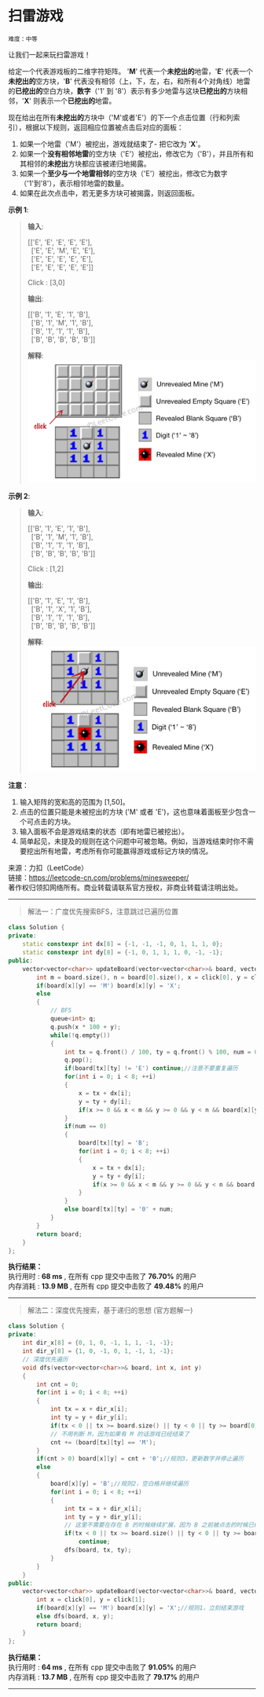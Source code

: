# 扫雷游戏 #  
`难度：中等` 

让我们一起来玩扫雷游戏！  

给定一个代表游戏板的二维字符矩阵。 '**M**' 代表一个**未挖出的**地雷，'**E**' 代表一个**未挖出的**空方块，'**B**' 代表没有相邻（上，下，左，右，和所有4个对角线）地雷的**已挖出的**空白方块，**数字**（'1' 到 '8'）表示有多少地雷与这块**已挖出的**方块相邻，'**X**' 则表示一个**已挖出的**地雷。  

现在给出在所有**未挖出的**方块中（'M'或者'E'）的下一个点击位置（行和列索引），根据以下规则，返回相应位置被点击后对应的面板：  

1. 如果一个地雷（'M'）被挖出，游戏就结束了- 把它改为 '**X**'。  
2. 如果一个**没有相邻地雷**的空方块（'E'）被挖出，修改它为（'B'），并且所有和其相邻的**未挖出**方块都应该被递归地揭露。  
3. 如果一个**至少与一个地雷相邻**的空方块（'E'）被挖出，修改它为数字（'1'到'8'），表示相邻地雷的数量。  
4. 如果在此次点击中，若无更多方块可被揭露，则返回面板。  

**示例 1**:  
>**输入**:   
>
>[['E', 'E', 'E', 'E', 'E'],  
>&ensp;['E', 'E', 'M', 'E', 'E'],  
>&ensp;['E', 'E', 'E', 'E', 'E'],  
>&ensp;['E', 'E', 'E', 'E', 'E']]  
>
>Click : [3,0]  
>
>**输出**:   
>
>[['B', '1', 'E', '1', 'B'],  
>&ensp;['B', '1', 'M', '1', 'B'],  
>&ensp;['B', '1', '1', '1', 'B'],  
>&ensp;['B', 'B', 'B', 'B', 'B']]   
>
>**解释**:  
>![扫雷示意图1](../pic/minesweeper_example_1.png)  

**示例 2**:  
>**输入**:   
>
>[['B', '1', 'E', '1', 'B'],  
>&ensp;['B', '1', 'M', '1', 'B'],  
>&ensp;['B', '1', '1', '1', 'B'],  
>&ensp;['B', 'B', 'B', 'B', 'B']]   
>
>Click : [1,2]  
>
>**输出**:   
>
>[['B', '1', 'E', '1', 'B'],  
>&ensp;['B', '1', 'X', '1', 'B'],  
>&ensp;['B', '1', '1', '1', 'B'],  
>&ensp;['B', 'B', 'B', 'B', 'B']]  
>
>**解释**:  
>![扫雷示意图2](../pic/minesweeper_example_2.png)  

**注意**：  
1. 输入矩阵的宽和高的范围为 [1,50]。  
2. 点击的位置只能是未被挖出的方块 ('M' 或者 'E')，这也意味着面板至少包含一个可点击的方块。  
3. 输入面板不会是游戏结束的状态（即有地雷已被挖出）。  
4. 简单起见，未提及的规则在这个问题中可被忽略。例如，当游戏结束时你不需要挖出所有地雷，考虑所有你可能赢得游戏或标记方块的情况。  

来源：力扣（LeetCode）  
链接：https://leetcode-cn.com/problems/minesweeper/  
著作权归领扣网络所有。商业转载请联系官方授权，非商业转载请注明出处。  

---  
>解法一：广度优先搜索BFS，注意跳过已遍历位置  

```C++  
class Solution {
private:
    static constexpr int dx[8] = {-1, -1, -1, 0, 1, 1, 1, 0};
    static constexpr int dy[8] = {-1, 0, 1, 1, 1, 0, -1, -1};
public:
    vector<vector<char>> updateBoard(vector<vector<char>>& board, vector<int>& click) {
        int m = board.size(), n = board[0].size(), x = click[0], y = click[1];
        if(board[x][y] == 'M') board[x][y] = 'X';
        else
        {
            // BFS
            queue<int> q;
            q.push(x * 100 + y);
            while(!q.empty())
            {
                int tx = q.front() / 100, ty = q.front() % 100, num = 0;
                q.pop();
                if(board[tx][ty] != 'E') continue;//注意不要重复遍历
                for(int i = 0; i < 8; ++i)
                {
                    x = tx + dx[i];
                    y = ty + dy[i];
                    if(x >= 0 && x < m && y >= 0 && y < n && board[x][y] == 'M') ++num;
                }
                if(num == 0)
                {
                    board[tx][ty] = 'B';
                    for(int i = 0; i < 8; ++i)
                    {
                        x = tx + dx[i];
                        y = ty + dy[i];
                        if(x >= 0 && x < m && y >= 0 && y < n && board[x][y] == 'E') q.push(x * 100 + y);
                    }
                }
                else board[tx][ty] = '0' + num;
            }
        }
        return board;
    }
};
```  

**执行结果：**  
执行用时 : **68 ms** , 在所有 cpp 提交中击败了 **76.70%** 的用户  
内存消耗 : **13.9 MB** , 在所有 cpp 提交中击败了 **49.48%** 的用户  

---  
>解法二：深度优先搜索，基于递归的思想 (官方题解一)  

```C++  
class Solution {
private:
    int dir_x[8] = {0, 1, 0, -1, 1, 1, -1, -1};
    int dir_y[8] = {1, 0, -1, 0, 1, -1, 1, -1};
    // 深度优先遍历
    void dfs(vector<vector<char>>& board, int x, int y)
    {
        int cnt = 0;
        for(int i = 0; i < 8; ++i)
        {
            int tx = x + dir_x[i];
            int ty = y + dir_y[i];
            if(tx < 0 || tx >= board.size() || ty < 0 || ty >= board[0].size()) continue;
            // 不用判断 M，因为如果有 M 的话游戏已经结束了
            cnt += (board[tx][ty] == 'M');
        }
        if(cnt > 0) board[x][y] = cnt + '0';//规则3，更新数字并停止遍历
        else
        {
            board[x][y] = 'B';//规则2，空白格并继续遍历
            for(int i = 0; i < 8; ++i)
            {
                int tx = x + dir_x[i];
                int ty = y + dir_y[i];
                // 这里不需要在存在 B 的时候继续扩展，因为 B 之前被点击的时候已经被扩展过了
                if(tx < 0 || tx >= board.size() || ty < 0 || ty >= board[0].size() || board[tx][ty] != 'E')
                    continue;
                dfs(board, tx, ty);
            }
        }
    }
public:
    vector<vector<char>> updateBoard(vector<vector<char>>& board, vector<int>& click) {
        int x = click[0], y = click[1];
        if(board[x][y] == 'M') board[x][y] = 'X';//规则1，立刻结束游戏
        else dfs(board, x, y);
        return board;
    }
};
```  

**执行结果：**  
执行用时 : **64 ms** , 在所有 cpp 提交中击败了 **91.05%** 的用户  
内存消耗 : **13.7 MB** , 在所有 cpp 提交中击败了 **79.17%** 的用户  

---  